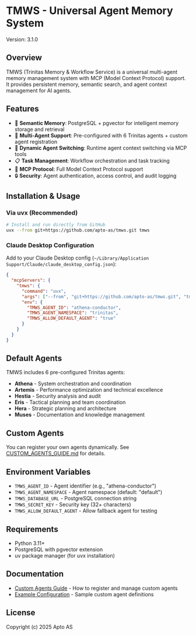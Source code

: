# TMWS - Universal Agent Memory System

Version: 3.1.0

## Overview

TMWS (Trinitas Memory & Workflow Service) is a universal multi-agent memory management system with MCP (Model Context Protocol) support. It provides persistent memory, semantic search, and agent context management for AI agents.

## Features

- 🧠 **Semantic Memory**: PostgreSQL + pgvector for intelligent memory storage and retrieval
- 🤖 **Multi-Agent Support**: Pre-configured with 6 Trinitas agents + custom agent registration
- 🔄 **Dynamic Agent Switching**: Runtime agent context switching via MCP tools
- 📋 **Task Management**: Workflow orchestration and task tracking
- 🔌 **MCP Protocol**: Full Model Context Protocol support
- 🔒 **Security**: Agent authentication, access control, and audit logging

## Installation & Usage

### Via uvx (Recommended)

```bash
# Install and run directly from GitHub
uvx --from git+https://github.com/apto-as/tmws.git tmws
```

### Claude Desktop Configuration

Add to your Claude Desktop config (`~/Library/Application Support/Claude/claude_desktop_config.json`):

```json
{
  "mcpServers": {
    "tmws": {
      "command": "uvx",
      "args": ["--from", "git+https://github.com/apto-as/tmws.git", "tmws"],
      "env": {
        "TMWS_AGENT_ID": "athena-conductor",
        "TMWS_AGENT_NAMESPACE": "trinitas",
        "TMWS_ALLOW_DEFAULT_AGENT": "true"
      }
    }
  }
}
```

## Default Agents

TMWS includes 6 pre-configured Trinitas agents:

- **Athena** - System orchestration and coordination
- **Artemis** - Performance optimization and technical excellence
- **Hestia** - Security analysis and audit
- **Eris** - Tactical planning and team coordination
- **Hera** - Strategic planning and architecture
- **Muses** - Documentation and knowledge management

## Custom Agents

You can register your own agents dynamically. See [CUSTOM_AGENTS_GUIDE.md](CUSTOM_AGENTS_GUIDE.md) for details.

## Environment Variables

- `TMWS_AGENT_ID` - Agent identifier (e.g., "athena-conductor")
- `TMWS_AGENT_NAMESPACE` - Agent namespace (default: "default")
- `TMWS_DATABASE_URL` - PostgreSQL connection string
- `TMWS_SECRET_KEY` - Security key (32+ characters)
- `TMWS_ALLOW_DEFAULT_AGENT` - Allow fallback agent for testing

## Requirements

- Python 3.11+
- PostgreSQL with pgvector extension
- uv package manager (for uvx installation)

## Documentation

- [Custom Agents Guide](CUSTOM_AGENTS_GUIDE.md) - How to register and manage custom agents
- [Example Configuration](custom_agents_example.json) - Sample custom agent definitions

## License

Copyright (c) 2025 Apto AS